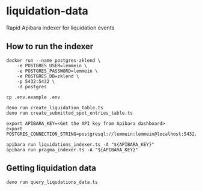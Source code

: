 # liquidation-data

Rapid Apibara indexer for liquidation events

## How to run the indexer

```
docker run --name postgres-zklend \
    -e POSTGRES_USER=lemmein \
    -e POSTGRES_PASSWORD=lemmein \
    -e POSTGRES_DB=zklend \
    -p 5432:5432 \
    -d postgres

cp .env.example .env

deno run create_liquidation_table.ts
deno run create_submitted_spot_entries_table.ts

export APIBARA_KEY=<Get the API key from Apibara dashboard>
export POSTGRES_CONNECTION_STRING=postgresql://lemmein:lemmein@localhost:5432/zklend

apibara run liquidations_indexer.ts -A "${APIBARA_KEY}"
apibara run pragma_indexer.ts -A "${APIBARA_KEY}"
```

## Getting liquidation data

```
deno run query_liqudations_data.ts
```